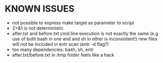 KNOWN ISSUES
============

* not possible to express make target as parameter to script
* 2>&1 is not deterministic
* after.txt and before.txt cmd.line execution is not exactly the
   same (e.g use of both bash in one and and sh in other is inconsistent!)
   new files will not be included in entr scan (entr -d flag?)
* too many dependencies: bash, sh, entr
* after.txt/before.txt in /tmp folder feels like a hack
